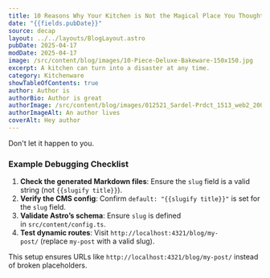 ```yaml
---
title: 10 Reasons Why Your Kitchen is Not the Magical Place You Thought It Would Be
date: "{{fields.pubDate}}"
source: decap
layout: ../../layouts/BlogLayout.astro
pubDate: 2025-04-17
modDate: 2025-04-17
image: /src/content/blog/images/10-Piece-Deluxe-Bakeware-150x150.jpg
excerpt: A kitchen can turn into a disaster at any time.
category: Kitchenware
showTableOfContents: true
author: Author is
authorBio: Author is great
authorImage: /src/content/blog/images/012521_Sardel-Prdct_1513_web2_2000x.jpg
authorImageAlt: An author lives
coverAlt: Hey author
---
```

Don't let it happen to you.

### **Example Debugging Checklist**

1. **Check the generated Markdown files**: Ensure the `slug` field is a valid string (not `{{slugify title}}`).
2. **Verify the CMS config**: Confirm `default: "{{slugify title}}"` is set for the `slug` field.
3. **Validate Astro’s schema**: Ensure `slug` is defined in `src/content/config.ts`.
4. **Test dynamic routes**: Visit `http://localhost:4321/blog/my-post/` (replace `my-post` with a valid slug).

This setup ensures URLs like `http://localhost:4321/blog/my-post/` instead of broken placeholders.
